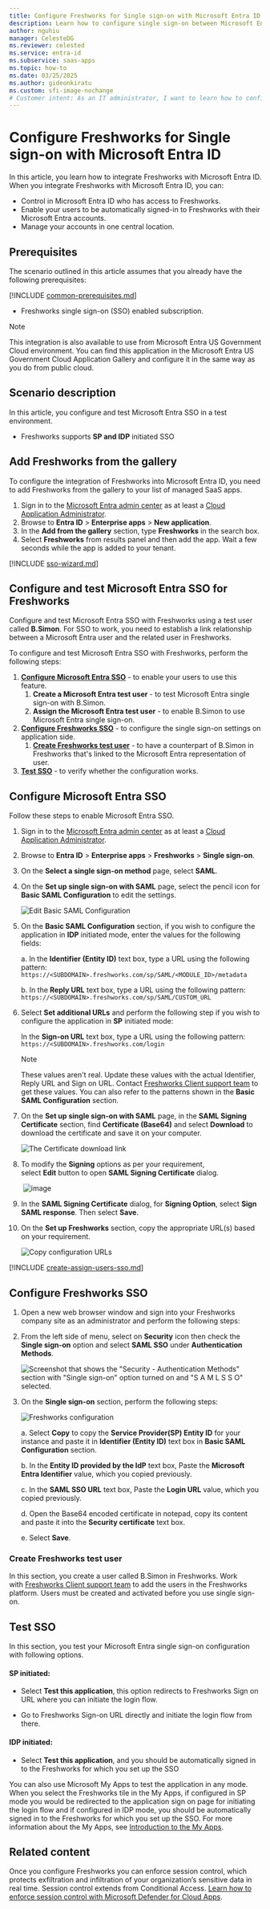 ```yaml
---
title: Configure Freshworks for Single sign-on with Microsoft Entra ID
description: Learn how to configure single sign-on between Microsoft Entra ID and Freshworks.
author: nguhiu
manager: CelesteDG
ms.reviewer: celested
ms.service: entra-id
ms.subservice: saas-apps
ms.topic: how-to
ms.date: 03/25/2025
ms.author: gideonkiratu
ms.custom: sfi-image-nochange
# Customer intent: As an IT administrator, I want to learn how to configure single sign-on between Microsoft Entra ID and Freshworks so that I can control who has access to Freshworks, enable automatic sign-in with Microsoft Entra accounts, and manage my accounts in one central location.
---
```


# Configure Freshworks for Single sign-on with Microsoft Entra ID

In this article,  you learn how to integrate Freshworks with Microsoft Entra ID. When you integrate Freshworks with Microsoft Entra ID, you can:

* Control in Microsoft Entra ID who has access to Freshworks.
* Enable your users to be automatically signed-in to Freshworks with their Microsoft Entra accounts.
* Manage your accounts in one central location.

## Prerequisites

The scenario outlined in this article assumes that you already have the following prerequisites:

[!INCLUDE [common-prerequisites.md](~/identity/saas-apps/includes/common-prerequisites.md)]
* Freshworks single sign-on (SSO) enabled subscription.

> [!NOTE]
> This integration is also available to use from Microsoft Entra US Government Cloud environment. You can find this application in the Microsoft Entra US Government Cloud Application Gallery and configure it in the same way as you do from public cloud.

## Scenario description

In this article,  you configure and test Microsoft Entra SSO in a test environment.

* Freshworks supports **SP and IDP** initiated SSO

## Add Freshworks from the gallery

To configure the integration of Freshworks into Microsoft Entra ID, you need to add Freshworks from the gallery to your list of managed SaaS apps.

1. Sign in to the [Microsoft Entra admin center](https://entra.microsoft.com) as at least a [Cloud Application Administrator](~/identity/role-based-access-control/permissions-reference.md#cloud-application-administrator).
1. Browse to **Entra ID** > **Enterprise apps** > **New application**.
1. In the **Add from the gallery** section, type **Freshworks** in the search box.
1. Select **Freshworks** from results panel and then add the app. Wait a few seconds while the app is added to your tenant.

 [!INCLUDE [sso-wizard.md](~/identity/saas-apps/includes/sso-wizard.md)]

<a name='configure-and-test-azure-ad-sso-for-freshworks'></a>

## Configure and test Microsoft Entra SSO for Freshworks

Configure and test Microsoft Entra SSO with Freshworks using a test user called **B.Simon**. For SSO to work, you need to establish a link relationship between a Microsoft Entra user and the related user in Freshworks.

To configure and test Microsoft Entra SSO with Freshworks, perform the following steps:

1. **[Configure Microsoft Entra SSO](#configure-azure-ad-sso)** - to enable your users to use this feature.
    1. **Create a Microsoft Entra test user** - to test Microsoft Entra single sign-on with B.Simon.
    1. **Assign the Microsoft Entra test user** - to enable B.Simon to use Microsoft Entra single sign-on.
1. **[Configure Freshworks SSO](#configure-freshworks-sso)** - to configure the single sign-on settings on application side.
    1. **[Create Freshworks test user](#create-freshworks-test-user)** - to have a counterpart of B.Simon in Freshworks that's linked to the Microsoft Entra representation of user.
1. **[Test SSO](#test-sso)** - to verify whether the configuration works.

<a name='configure-azure-ad-sso'></a>

## Configure Microsoft Entra SSO

Follow these steps to enable Microsoft Entra SSO.

1. Sign in to the [Microsoft Entra admin center](https://entra.microsoft.com) as at least a [Cloud Application Administrator](~/identity/role-based-access-control/permissions-reference.md#cloud-application-administrator).
1. Browse to **Entra ID** > **Enterprise apps** > **Freshworks** > **Single sign-on**.
1. On the **Select a single sign-on method** page, select **SAML**.
1. On the **Set up single sign-on with SAML** page, select the pencil icon for **Basic SAML Configuration** to edit the settings.

   ![Edit Basic SAML Configuration](common/edit-urls.png)

1. On the **Basic SAML Configuration** section, if you wish to configure the application in **IDP** initiated mode, enter the values for the following fields:

    a. In the **Identifier (Entity ID)** text box, type a URL using the following pattern:
    `https://<SUBDOMAIN>.freshworks.com/sp/SAML/<MODULE_ID>/metadata`

    b. In the **Reply URL** text box, type a URL using the following pattern:
    `https://<SUBDOMAIN>.freshworks.com/sp/SAML/CUSTOM_URL`

1. Select **Set additional URLs** and perform the following step if you wish to configure the application in **SP** initiated mode:

	In the **Sign-on URL** text box, type a URL using the following pattern:
    `https://<SUBDOMAIN>.freshworks.com/login`

	> [!NOTE]
	> These values aren't real. Update these values with the actual Identifier, Reply URL and Sign on URL. Contact [Freshworks Client support team](mailto:support@freshworks.com) to get these values. You can also refer to the patterns shown in the **Basic SAML Configuration** section.

1. On the **Set up single sign-on with SAML** page, in the **SAML Signing Certificate** section,  find **Certificate (Base64)** and select **Download** to download the certificate and save it on your computer.

	![The Certificate download link](common/certificatebase64.png)

1. To modify the **Signing** options as per your requirement, select **Edit** button to open **SAML Signing Certificate** dialog.

     ![image](common/edit-certificate.png)

1. In the **SAML Signing Certificate** dialog, for **Signing Option**, select **Sign SAML response**. Then select **Save**.

1. On the **Set up Freshworks** section, copy the appropriate URL(s) based on your requirement.

	![Copy configuration URLs](common/copy-configuration-urls.png)

<a name='create-an-azure-ad-test-user'></a>

[!INCLUDE [create-assign-users-sso.md](~/identity/saas-apps/includes/create-assign-users-sso.md)]

## Configure Freshworks SSO

1. Open a new web browser window and sign into your Freshworks company site as an administrator and perform the following steps:

2. From the left side of menu, select on **Security** icon then check the **Single sign-on** option and select **SAML SSO** under **Authentication Methods**.

    ![Screenshot that shows the "Security - Authentication Methods" section with "Single sign-on" option turned on and "S A M L S S O" selected.](./media/freshworks-tutorial/configure01.png)

3. On the **Single sign-on** section, perform the following steps:

    ![Freshworks configuration](./media/freshworks-tutorial/configure02.png)

    a. Select **Copy** to copy the **Service Provider(SP) Entity ID** for your instance and paste it in **Identifier (Entity ID)** text box in **Basic SAML Configuration** section.

    b. In the **Entity ID provided by the IdP** text box, Paste the **Microsoft Entra Identifier** value, which you copied previously.

    c. In the **SAML SSO URL** text box, Paste the **Login URL** value, which you copied previously.

    d. Open the Base64 encoded certificate in notepad, copy its content and paste it into the **Security certificate** text box.

    e. Select **Save**.

### Create Freshworks test user

In this section, you create a user called B.Simon in Freshworks. Work with [Freshworks Client support team](mailto:support@freshworks.com) to add the users in the Freshworks platform. Users must be created and activated before you use single sign-on. 

## Test SSO 

In this section, you test your Microsoft Entra single sign-on configuration with following options. 

#### SP initiated:

* Select **Test this application**, this option redirects to Freshworks Sign on URL where you can initiate the login flow.  

* Go to Freshworks Sign-on URL directly and initiate the login flow from there.

#### IDP initiated:

* Select **Test this application**, and you should be automatically signed in to the Freshworks for which you set up the SSO 

You can also use Microsoft My Apps to test the application in any mode. When you select the Freshworks tile in the My Apps, if configured in SP mode you would be redirected to the application sign on page for initiating the login flow and if configured in IDP mode, you should be automatically signed in to the Freshworks for which you set up the SSO. For more information about the My Apps, see [Introduction to the My Apps](https://support.microsoft.com/account-billing/sign-in-and-start-apps-from-the-my-apps-portal-2f3b1bae-0e5a-4a86-a33e-876fbd2a4510).


## Related content

Once you configure Freshworks you can enforce session control, which protects exfiltration and infiltration of your organization’s sensitive data in real time. Session control extends from Conditional Access. [Learn how to enforce session control with Microsoft Defender for Cloud Apps](/cloud-app-security/proxy-deployment-any-app).
